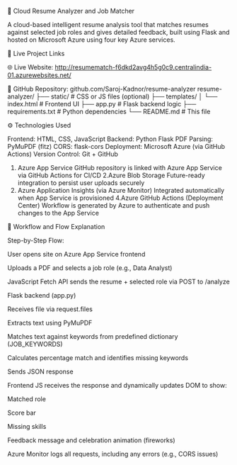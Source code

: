 💼 Cloud Resume Analyzer and Job Matcher

A cloud-based intelligent resume analysis tool that matches resumes against selected job roles and gives detailed feedback, built using Flask and hosted on Microsoft Azure using four key Azure services.

🔗 Live Project Links

🌐 Live Website: http://resumematch-f6dkd2avg4h5g0c9.centralindia-01.azurewebsites.net/

📂 GitHub Repository: github.com/Saroj-Kadnor/resume-analyzer
resume-analyzer/
├── static/                # CSS or JS files (optional)
├── templates/
│   └── index.html        # Frontend UI
├── app.py                # Flask backend logic
├── requirements.txt      # Python dependencies
└── README.md             # This file

⚙️ Technologies Used

Frontend: HTML, CSS, JavaScript
Backend: Python Flask
PDF Parsing: PyMuPDF (fitz)
CORS: flask-cors
Deployment: Microsoft Azure (via GitHub Actions)
Version Control: Git + GitHub

1. Azure App Service
   GitHub repository is linked with Azure App Service via GitHub Actions for CI/CD
2.Azure Blob Storage
 Future-ready integration to persist user uploads securely
3. Azure Application Insights (via Azure Monitor)
   Integrated automatically when App Service is provisioned
4.Azure GitHub Actions (Deployment Center)
  Workflow is generated by Azure to authenticate and push changes to the App Service

🔄 Workflow and Flow Explanation

Step-by-Step Flow:

User opens site on Azure App Service frontend

Uploads a PDF and selects a job role (e.g., Data Analyst)

JavaScript Fetch API sends the resume + selected role via POST to /analyze

Flask backend (app.py)

Receives file via request.files

Extracts text using PyMuPDF

Matches text against keywords from predefined dictionary (JOB_KEYWORDS)

Calculates percentage match and identifies missing keywords

Sends JSON response

Frontend JS receives the response and dynamically updates DOM to show:

Matched role

Score bar

Missing skills

Feedback message and celebration animation (fireworks)

Azure Monitor logs all requests, including any errors (e.g., CORS issues)
